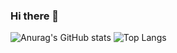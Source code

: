 ### Hi there 👋

<!--
**RaufERK/RaufERK** is a ✨ _special_ ✨ repository because its `README.md` (this file) appears on your GitHub profile.

Here are some ideas to get you started:

- 🔭 I’m currently working on ...
- 🌱 I’m currently learning ...
- 👯 I’m looking to collaborate on ...
- 🤔 I’m looking for help with ...
- 💬 Ask me about ...
- 📫 How to reach me: ...
- 😄 Pronouns: ...
- ⚡ Fun fact: ...
-->

![Anurag's GitHub stats](https://github-readme-stats.vercel.app/api?username=RaufERK&theme=synthwave&show_icons=true)
![Top Langs](https://github-readme-stats.vercel.app/api/top-langs/?username=RaufERK&theme=synthwave&show_icons=true)
